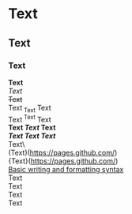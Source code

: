 
# Text
## Text
### Text
**Text** \
*Text* \
~~Text~~ \
Text<sub> Text </sub>Text \
Text<sup> Text </sup>Text \
**Text _Text_ Text** \
***Text Text Text*** \
Text\\ \
(Text)(https://pages.github.com/) \
{Text}(https://pages.github.com/) \
[Basic writing and formatting syntax](https://docs.github.com/ru/get-started/writing-on-github/getting-started-with-writing-and-formatting-on-github/basic-writing-and-formatting-syntax) \
Text \
Text \
Text \
Text
